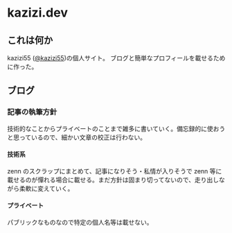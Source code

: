 # kazizi.dev

## これは何か

kazizi55 ([@kazizi55](https://twitter.com/kazizi55))の個人サイト。
ブログと簡単なプロフィールを載せるために作った。

## ブログ

### 記事の執筆方針

技術的なことからプライベートのことまで雑多に書いていく。備忘録的に使おうと思っているので、細かい文章の校正は行わない。

#### 技術系

zenn のスクラップにまとめて、記事になりそう・私情が入りそうで zenn 等に載せるのが憚れる場合に載せる。まだ方針は固まり切ってないので、走り出しながら柔軟に変えていく。

#### プライベート

パブリックなものなので特定の個人名等は載せない。
